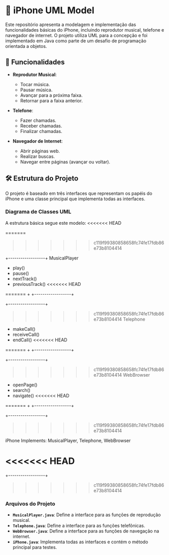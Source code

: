 # 📱 iPhone UML Model

Este repositório apresenta a modelagem e implementação das funcionalidades básicas do iPhone, incluindo reprodutor musical, telefone e navegador de internet. O projeto utiliza UML para a concepção e foi implementado em Java como parte de um desafio de programação orientada a objetos.

## 🚀 Funcionalidades

- **Reprodutor Musical**: 
  - Tocar música.
  - Pausar música.
  - Avançar para a próxima faixa.
  - Retornar para a faixa anterior.

- **Telefone**: 
  - Fazer chamadas.
  - Receber chamadas.
  - Finalizar chamadas.

- **Navegador de Internet**: 
  - Abrir páginas web.
  - Realizar buscas.
  - Navegar entre páginas (avançar ou voltar).

## 🛠️ Estrutura do Projeto

O projeto é baseado em três interfaces que representam os papéis do iPhone e uma classe principal que implementa todas as interfaces.

### **Diagrama de Classes UML**
A estrutura básica segue este modelo:
<<<<<<< HEAD

=======
>>>>>>> c119f99380858658fc74fe17fdb86e73b8104414

+------------------+
MusicalPlayer
+ play()
+ pause()
+ nextTrack()
+ previousTrack()
<<<<<<< HEAD


=======
+
+------------------+
  
+------------------+
>>>>>>> c119f99380858658fc74fe17fdb86e73b8104414
Telephone
+ makeCall()
+ receiveCall()
+ endCall()
<<<<<<< HEAD


=======
+ 
+------------------+
  
+------------------+
>>>>>>> c119f99380858658fc74fe17fdb86e73b8104414
WebBrowser
+ openPage()
+ search()
+ navigate()
<<<<<<< HEAD

=======
+ 
+------------------+

  
+------------------+
>>>>>>> c119f99380858658fc74fe17fdb86e73b8104414

iPhone
Implements:
MusicalPlayer,
Telephone,
WebBrowser

<<<<<<< HEAD
=======
+------------------+
>>>>>>> c119f99380858658fc74fe17fdb86e73b8104414


### Arquivos do Projeto
- **`MusicalPlayer.java`**: Define a interface para as funções de reprodução musical.
- **`Telephone.java`**: Define a interface para as funções telefônicas.
- **`WebBrowser.java`**: Define a interface para as funções de navegação na internet.
- **`iPhone.java`**: Implementa todas as interfaces e contém o método principal para testes.
